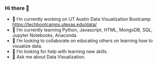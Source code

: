### Hi there 👋

<!--
**jt-schmidt/jt-schmidt** is a ✨ _special_ ✨ repository because its `README.md` (this file) appears on your GitHub profile.
Here are some ideas to get you started:
- 🔭 I’m currently working on UT Austin Data Visualization Bootcamp https://techbootcamps.utexas.edu/data/
- 🌱 I’m currently learning Python, Javascript, HTML, MongoDB, SQL, Jupyter Notebooks, Anaconda
- 👯 I’m looking to collaborate on educating others on learning how to visualize data.
- 🤔 I’m looking for help with learning new skills.
- 💬 Ask me about Data Visualization.
- 📫 How to reach me: ...
- 😄 Pronouns: ...
- ⚡ Fun fact: ...
-->

- 🔭 I’m currently working on UT Austin Data Visualization Bootcamp https://techbootcamps.utexas.edu/data/
- 🌱 I’m currently learning Python, Javascript, HTML, MongoDB, SQL, Jupyter Notebooks, Anaconda
- 👯 I’m looking to collaborate on educating others on learning how to visualize data.
- 🤔 I’m looking for help with learning new skills.
- 💬 Ask me about Data Visualization.
